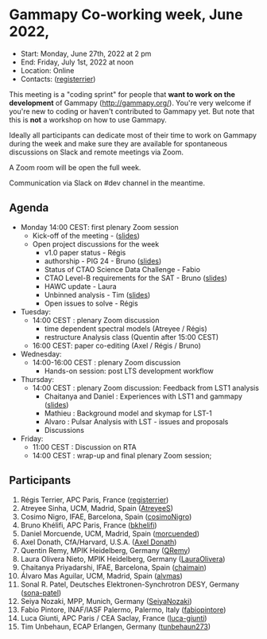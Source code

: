 # Gammapy Co-working week, June 2022,

* Start: Monday, June 27th, 2022 at 2 pm
* End: Friday, July 1st, 2022 at noon
* Location: Online
* Contacts: ([registerrier](https://github.com/registerrier))

This meeting is a "coding sprint" for people that **want to work on the development** of Gammapy
(http://gammapy.org/). You're very welcome if you're new to coding or haven't contributed to
Gammapy yet. But note that this is **not** a workshop on how to use Gammapy.

Ideally all participants can dedicate most of their time to work on Gammapy during the week and make sure they are available for spontaneous discussions on Slack and remote meetings via Zoom.

A Zoom room will be open the full week. 

Communication via Slack on #dev channel in the meantime.



## Agenda
- Monday 14:00 CEST: first plenary Zoom session
  - Kick-off of the meeting - ([slides](slides/coding%20sprint%20intro.pdf))
  - Open project discussions for the week
    - v1.0 paper status - Régis
    - authorship - PIG 24 - Bruno ([slides](slides/PIG24_CodingSprint_20220627.pdf))
    - Status of CTAO Science Data Challenge - Fabio
    - CTAO Level-B requirements for the SAT - Bruno ([slides](slides/Requirements_CodingSprint_20220627.pdf))
    - HAWC update - Laura
    - Unbinned analysis - Tim ([slides](slides/unbinned-analysis_CodingSprint_20220627.pdf))
    - Open issues to solve - Régis 
- Tuesday: 
  - 14:00 CEST : plenary Zoom discussion 
    - time dependent spectral models (Atreyee / Régis)
    - restructure Analysis class (Quentin after 15:00 CEST)
  - 16:00 CEST: paper co-editing (Axel / Régis / Bruno)
- Wednesday:
  - 14:00-16:00 CEST : plenary Zoom discussion 
    - Hands-on session: post LTS development workflow 
- Thursday:
  - 14:00 CEST : plenary Zoom discussion: Feedback from LST1 analysis
    - Chaitanya and Daniel : Experiences with LST1 and gammapy ([slides](slides/))
    - Mathieu : Background model and skymap for LST-1
    - Alvaro : Pulsar Analysis with LST - issues and proposals
    - Discussions
- Friday: 
  - 11:00 CEST : Discussion on RTA 
  - 14:00 CEST : wrap-up and final plenary Zoom session;

## Participants

1. Régis Terrier, APC Paris, France ([registerrier](https://github.com/registerrier))
2. Atreyee Sinha, UCM, Madrid, Spain ([AtreyeeS](https://github.com/AtreyeeS))
3. Cosimo Nigro, IFAE, Barcelona, Spain ([cosimoNigro](https://github.com/cosimoNigro))
4. Bruno Khélifi, APC Paris, France ([bkhelifi](https://github.com/bkhelifi))
5. Daniel Morcuende, UCM, Madrid, Spain ([morcuended](https://github.com/morcuended))
6. Axel Donath, CfA/Harvard, U.S.A. ([Axel Donath](mailto:axel.donath@mpi-hd.mpg.de))
7. Quentin Remy, MPIK Heidelberg, Germany ([QRemy](https://github.com/QRemy))
8. Laura Olivera Nieto, MPIK Heidelberg, Germany ([LauraOlivera](https://github.com/LauraOlivera))
9. Chaitanya Priyadarshi, IFAE, Barcelona, Spain ([chaimain](https://github.com/chaimain))
10. Álvaro Mas Aguilar, UCM, Madrid, Spain ([alvmas](https://github.com/alvmas))
11. Sonal R. Patel, Deutsches Elektronen-Synchrotron DESY, Germany ([sona-patel](https://github.com/sona-patel)) 
12. Seiya Nozaki, MPP, Munich, Germany ([SeiyaNozaki](https://github.com/SeiyaNozaki))
13. Fabio Pintore, INAF/IASF Palermo, Palermo, Italy ([fabiopintore](https://github.com/fabiopintore))
14. Luca Giunti, APC Paris / CEA Saclay, France ([luca-giunti](https://github.com/luca-giunti))
15. Tim Unbehaun, ECAP Erlangen, Germany ([tunbehaun273](https://github.com/tunbehaun273))
